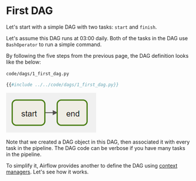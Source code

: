 # First DAG
Let's start with a simple DAG with two tasks: `start` and `finish`.

Let's assume this DAG runs at 03:00 daily. Both of the tasks in the DAG use `BashOperator` to run a simple command.

By following the five steps from the previous page, the DAG definition looks like the below:

`code/dags/1_first_dag.py`
```python
{{#include ../../code/dags/1_first_dag.py}}
```

![first dag](airflow-first-dag.png)

Note that we created a DAG object in this DAG, then associated it with every task in the pipeline. The DAG code can be verbose if you have many tasks in the pipeline.

To simplify it, Airflow provides another to define the DAG using [context managers](https://docs.python.org/3/reference/datamodel.html#with-statement-context-managers). Let's see how it works.
